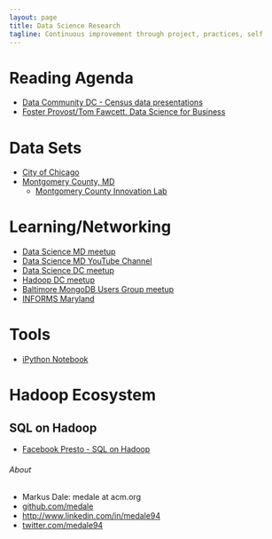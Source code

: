 ```yaml
---
layout: page
title: Data Science Research
tagline: Continuous improvement through project, practices, self
---
```


# Reading Agenda
* [Data Community DC - Census data presentations](http://datacommunitydc.org/blog/2013/11/didc-meetup-review-the-us-census-bureau-pushes-data/)
* [Foster Provost/Tom Fawcett, Data Science for Business](http://www.amazon.com/Data-Science-Business-data-analytic-thinking/dp/1449361323)

# Data Sets
* [City of Chicago](https://data.cityofchicago.org/)
* [Montgomery County, MD](https://data.montgomerycountymd.gov/)
    * [Montgomery County Innovation Lab](https://data.montgomerycountymd.gov/)

# Learning/Networking
* [Data Science MD meetup](http://www.meetup.com/Data-Science-MD/)
* [Data Science MD YouTube Channel](http://www.youtube.com/user/DataScienceMD)
* [Data Science DC meetup](http://www.meetup.com/Data-Science-DC/)
* [Hadoop DC meetup](http://www.meetup.com/Hadoop-DC/)
* [Baltimore MongoDB Users Group meetup](http://www.meetup.com/Baltimore-MongoDB-Users-Group/)
* [INFORMS Maryland](http://www.meetup.com/INFORMS-Maryland)

# Tools
* [iPython Notebook](http://ipython.org/)

# Hadoop Ecosystem

## SQL on Hadoop
* [Facebook Presto - SQL on Hadoop](http://gigaom.com/2013/11/06/facebook-open-sources-its-sql-on-hadoop-engine-and-the-web-rejoices/)

<h6>About</h6>
   <ul>
     <li class="contact">Markus Dale: medale at acm.org</li>
     <li class="github"><a href="http://github.com/medale/" rel="me">github.com/medale</a></li>
     <li class="linkedin"><a href="http://www.linkedin.com/in/medale94" rel="me">http://www.linkedin.com/in/medale94</a></li>
     <li class="twitter"><a href="http://twitter.com/medale94/" rel="me">twitter.com/medale94</a></li>
   </ul>
